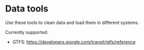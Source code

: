 # Data tools

Use these tools to clean data and load them in different systems.

Currently supported:

* GTFS: https://developers.google.com/transit/gtfs/reference

